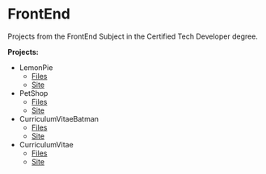 # FrontEnd
Projects from the FrontEnd Subject in the Certified Tech Developer degree.

**Projects:**
* LemonPie
  * [Files](https://github.com/Nick07242000/FrontEnd/tree/main/LemonPie)
  * [Site](https://nick07242000.github.io/FrontEnd/LemonPie/)
* PetShop
  * [Files](https://github.com/Nick07242000/FrontEnd/tree/main/PetShop)
  * [Site](https://nick07242000.github.io/FrontEnd/PetShop/)
* CurriculumVitaeBatman
  * [Files](https://github.com/Nick07242000/FrontEnd/tree/main/CurriculumVitaeBatman)
  * [Site](https://nick07242000.github.io/FrontEnd/CurriculumVitaeBatman/)
* CurriculumVitae
  * [Files](https://github.com/Nick07242000/FrontEnd/tree/main/CurriculumVitae)
  * [Site](https://nick07242000.github.io/FrontEnd/CurriculumVitae/)